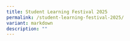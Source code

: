 ```yaml
---
title: Student Learning Festival 2025
permalink: /student-learning-festival-2025/
variant: markdown
description: ""
---
```

